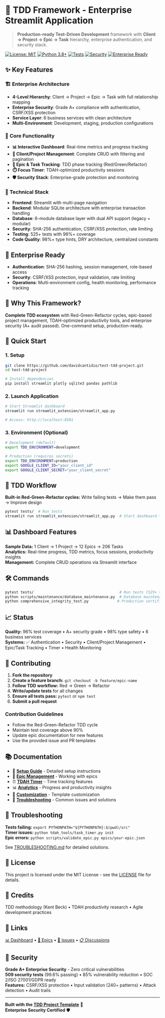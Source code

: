 # 🚀 TDD Framework - Enterprise Streamlit Application

> **Production-ready Test-Driven Development** framework with **Client → Project → Epic → Task** hierarchy, enterprise authentication, and security stack.

[![License: MIT](https://img.shields.io/badge/License-MIT-yellow.svg)](https://opensource.org/licenses/MIT)
[![Python 3.8+](https://img.shields.io/badge/python-3.8+-blue.svg)](https://www.python.org/downloads/)
[![Tests](https://img.shields.io/badge/tests-525%2B%20passing-success.svg)](tests/)
[![Security](https://img.shields.io/badge/security-A%2B-success.svg)](CODEX_AUDIT_REMEDIATION_REPORT.md)
[![Enterprise Ready](https://img.shields.io/badge/enterprise-ready-brightgreen.svg)](https://github.com/dbcantidio/tdd-project-template)

## ✨ Key Features

### 🏗️ **Enterprise Architecture**
- **4-Level Hierarchy**: Client → Project → Epic → Task with full relationship mapping
- **Enterprise Security**: Grade A+ compliance with authentication, CSRF/XSS protection
- **Service Layer**: 6 business services with clean architecture
- **Multi-Environment**: Development, staging, production configurations

### 🎯 **Core Functionality**
- **📊 Interactive Dashboard**: Real-time metrics and progress tracking
- **👥 Client/Project Management**: Complete CRUD with filtering and pagination
- **🎯 Epic & Task Tracking**: TDD phase tracking (Red/Green/Refactor)
- **⏱️ Focus Timer**: TDAH-optimized productivity sessions
- **🛡️ Security Stack**: Enterprise-grade protection and monitoring

### 🔧 **Technical Stack**
- **Frontend**: Streamlit with multi-page navigation
- **Backend**: Modular SQLite architecture with enterprise transaction handling
- **Database**: 6-module database layer with dual API support (legacy + modular)
- **Security**: SHA-256 authentication, CSRF/XSS protection, rate limiting
- **Testing**: 525+ tests with 96%+ coverage
- **Code Quality**: 98%+ type hints, DRY architecture, centralized constants

## 🔐 **Enterprise Ready**

- **Authentication**: SHA-256 hashing, session management, role-based access
- **Security**: CSRF/XSS protection, input validation, rate limiting
- **Operations**: Multi-environment config, health monitoring, performance tracking

## 🌟 **Why This Framework?**

**Complete TDD ecosystem** with Red-Green-Refactor cycles, epic-based project management, TDAH-optimized productivity tools, and enterprise security (A+ audit passed). One-command setup, production-ready.

## 🚀 **Quick Start**

### **1. Setup**
```bash
git clone https://github.com/davidcantidio/test-tdd-project.git
cd test-tdd-project

# Install dependencies
pip install streamlit plotly sqlite3 pandas pathlib
```

### **2. Launch Application**
```bash
# Start Streamlit dashboard
streamlit run streamlit_extension/streamlit_app.py

# Access: http://localhost:8501
```

### **3. Environment (Optional)**
```bash
# Development (default)
export TDD_ENVIRONMENT=development

# Production (requires secrets)
export TDD_ENVIRONMENT=production
export GOOGLE_CLIENT_ID="your_client_id"
export GOOGLE_CLIENT_SECRET="your_client_secret"
```

## 🧪 TDD Workflow

**Built-in Red-Green-Refactor cycles:** Write failing tests → Make them pass → Improve design

```bash
pytest tests/  # Run tests
streamlit run streamlit_extension/streamlit_app.py  # Start dashboard + timer
```

## 📊 Dashboard Features

**Sample Data:** 1 Client → 1 Project → 12 Epics → 206 Tasks  
**Analytics:** Real-time progress, TDD metrics, focus sessions, productivity insights  
**Management:** Complete CRUD operations via Streamlit interface

## 🛠️ Commands

```bash
pytest tests/                                       # Run tests (525+ tests, 96% coverage)
python scripts/maintenance/database_maintenance.py  # Database maintenance
python comprehensive_integrity_test.py             # Production certification
```

## 📈 Status

**Quality:** 96% test coverage • A+ security grade • 98% type safety • 6 business services  
**Systems:** ✅ Authentication • Security • Client/Project Management • Epic/Task Tracking • Timer • Health Monitoring

## 🤝 Contributing

1. **Fork the repository**
2. **Create a feature branch:** `git checkout -b feature/epic-name`
3. **Follow TDD workflow:** Red → Green → Refactor
4. **Write/update tests** for all changes
5. **Ensure all tests pass:** `pytest` or `npm test`
6. **Submit a pull request**

### Contribution Guidelines
- Follow the Red-Green-Refactor TDD cycle
- Maintain test coverage above 90%
- Update epic documentation for new features
- Use the provided issue and PR templates

## 📚 Documentation

- 📖 **[Setup Guide](docs/SETUP_GUIDE.md)** - Detailed setup instructions
- 🎯 **[Epic Management](docs/EPIC_MANAGEMENT.md)** - Working with epics
- ⏰ **[TDAH Timer](docs/TDAH_TIMER.md)** - Time tracking features
- 📊 **[Analytics](docs/ANALYTICS.md)** - Progress and productivity insights
- 🔧 **[Customization](docs/CUSTOMIZATION_GUIDE.md)** - Template customization
- 🐛 **[Troubleshooting](docs/TROUBLESHOOTING.md)** - Common issues and solutions

## 🚨 Troubleshooting

**Tests failing:** `export PYTHONPATH="${PYTHONPATH}:$(pwd)/src"`  
**Timer issues:** `python tdah_tools/task_timer.py init`  
**Epic errors:** `python scripts/validate_epic.py epics/your-epic.json`

See [TROUBLESHOOTING.md](docs/TROUBLESHOOTING.md) for detailed solutions.

## 📄 License

This project is licensed under the MIT License - see the [LICENSE](LICENSE) file for details.

## 🙏 Credits

TDD methodology (Kent Beck) • TDAH productivity research • Agile development practices

## 🔗 Links

[📊 Dashboard](http://localhost:8501) • [🎯 Epics](epics/) • [🐛 Issues](../../issues) • [📋 Discussions](../../discussions)

## 🔐 Security

**Grade A+ Enterprise Security** - Zero critical vulnerabilities  
**509 security tests** (99.6% passing) • 85% vulnerability reduction • SOC 2/ISO 27001/GDPR ready  
**Features:** CSRF/XSS protection • Input validation (240+ patterns) • Attack detection • Audit trails

---

**Built with the [TDD Project Template](https://github.com/tdd-project-template/template)** 🚀  
**Enterprise Security Certified** 🛡️